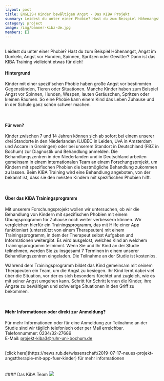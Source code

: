 ```yaml
---
layout: post
title: ENGLISH Kinder bewältigen Angst - Das KIBA Projekt
summary: Leidest du unter einer Phobie? Hast du zum Beispiel Höhenangst, Angst im Dunkeln, Angst vor Hunden, Spinnen, Spritzen oder Gewitter? Dann ist das KIBA Training vielleicht etwas für dich! 
category: project
image: /img/banner-kiba-de.jpg
members: []
---
```


<br>
Leidest du unter einer Phobie? Hast du zum Beispiel Höhenangst, Angst im Dunkeln, Angst vor Hunden, Spinnen, Spritzen oder Gewitter? Dann ist das KIBA Training vielleicht etwas für dich! 

<br>

#### Hintergrund
Kinder mit einer spezifischen Phobie haben große Angst vor bestimmten Gegenständen, Tieren oder Situationen. Manche Kinder haben zum Beispiel Angst vor Spinnen, Hunden, Wespen, lauten Geräuschen, Spritzen oder kleinen Räumen. So eine Phobie kann einem Kind  das Leben Zuhause und in der Schule ganz schön schwer machen. 

<br> 

#### Für wen?
Kinder zwischen 7 und 14 Jahren können sich ab sofort bei einem unserer drei Standorte in den Niederlanden (LUBEC in Leiden, UvA in Amsterdam und Accare in Groningen) oder bei unserem Standort in Deutschland (FBZ in Bochum) zur Diagnostik und Behandlung anmelden. Die Behandlungszentren in den Niederlanden und in Deutschland arbeiten gemeinsam in einem internationalen Team an einem Forschungsprojekt, um Kindern mit spezifischen Phobien die bestmögliche Behandlung zukommen zu lassen. Beim KIBA Training wird eine Behandlung angeboten, von der bekannt ist, dass sie den meisten Kindern mit spezifischen Phobien hilft.

<br> 


#### Über das KIBA Trainingsprogramm
Mit unserem Forschungsprojekt wollen wir untersuchen, ob wir die Behandlung von Kindern mit spezifischen Phobien mit einem Übungsprogramm für Zuhause noch weiter verbessern können. Wir vergleichen hierfür ein Trainingsprogramm, das mit Hilfe einer App funktioniert (unterstützt von einem Therapeuten) mit einem Trainingsprogramm, in dem der Therapeut selbst Aufgaben und Informationen weitergibt. Es wird ausgelost, welches Kind an welchem Trainingsprogramm teilnimmt. Wenn Sie und Ihr Kind an der Studie teilnehmen, werden Sie zu insgesamt 7 Terminen in einem unserer Behandlungszentren eingeladen. Die Teilnahme an der Studie ist kostenlos. 

Während dem Trainingsprogramm bildet das Kind gemeinsam mit seinem Therapeuten ein Team, um die Angst zu besiegen. Ihr Kind lernt dabei viel über die Situation, vor der es sich besonders fürchtet und zugleich, wie es mit seiner Angst umgehen kann. Schritt für Schritt lernen die Kinder, ihre Ängste zu bewältigen und schwierige Situationen in den Griff zu bekommen.

<br> 

#### Mehr Informationen oder direkt zur Anmeldung?
Für mehr Informationen oder für eine Anmeldung zur Teilnahme an der Studie sind wir täglich telefonisch oder per Mail erreichbar. 
<br>
Telefonnummer: 0234/32-27689 
<br>
E-Mail: projekt-kiba3@ruhr-uni-bochum.de


<br>
[click here](https://news.rub.de/wissenschaft/2019-07-17-neues-projekt-angsttherapie-mit-app-fuer-kinder) für mehr informationen

<br>
<br>
<br>
#### Das KibA Team
<img src="{{ site.url }}/img/kibateam.jpg">
